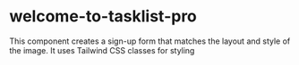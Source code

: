 # welcome-to-tasklist-pro
This component creates a sign-up form that matches the layout and style of the image. It uses Tailwind CSS classes for styling
